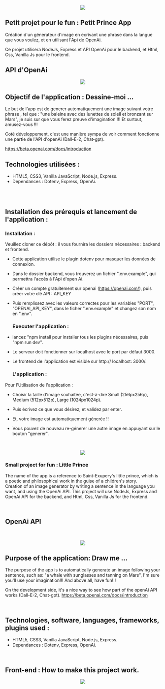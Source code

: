 <p align="center">
<img src= "https://user-images.githubusercontent.com/90606431/212261973-97c57476-053e-460b-a281-6dc2b820e4a3.jpg" />
</p>


## Petit projet pour le fun : Petit Prince App ##

 Création d'un génerateur d'image en ecrivant une phrase dans la langue que vous voulez, et en utilisant l'Api de OpenAi.
<br>

Ce projet utilisera NodeJs, Express et API OpenAi pour le backend, et Html, Css, Vanilla Js pour le frontend.
<br>

 ## API d'OpenAi ##

 <p align="center">
<img src= "https://user-images.githubusercontent.com/90606431/212265676-f0da996c-ae2c-4eb5-8ec0-c683b3ef2448.jpg"/>
 </p>


 
  ## Objectif de l'application : Dessine-moi ... ## 

Le but de l'app est de generer automatiquement une image suivant votre phrase , tel que :
"une baleine avec des lunettes de soleil et bronzant sur Mars", je suis sur que vous ferez preuve d'imagination !!!
Et surtout, amusez-vous !!!

Coté développement, c'est une manière sympa de voir comment fonctionne une partie de l'API d'openAi (Dall-E-2, Chat-gpt).

https://beta.openai.com/docs/introduction


 ## Technologies utilisées : ##
 
- HTML5, CSS3, Vanilla JavaScript, Node.js, Express.
- Dependances : Dotenv, Express, OpenAi.

 <br>
 <br>
 

 ## Installation des prérequis et lancement de l'application : ##

   ### Installation : ###

Veuillez cloner ce dépôt : il vous fournira les dossiers nécessaires : backend et frontend.



- Cette application utilise le plugin dotenv pour masquer les données de connexion. 
- Dans le dossier backend, vous trouverez un fichier ".env.example", qui permettra l'accès à l'Api d'open Ai. 
- Créer un compte gratuitement sur openai (https://openai.com/), puis créer votre clé API : API_KEY
- Puis remplissez avec les valeurs correctes pour les variables "PORT", "OPENAI_API_KEY", dans le ficher ".env.example" et changez son nom en ".env".

   ### Executer l'application : ###

- lancez "npm install pour installer tous les plugins nécessaires, puis "npm run dev". 
- Le serveur doit fonctionner sur localhost avec le port par défaut 3000. 
- Le frontend de l'application est visible sur http:// localhost: 3000/.
    
    
    ### L'application :  ###
   

Pour l'Utilisation de l'application : 

- Choisir la taille d'image souhaitée, c'est-à-dire Small (256px256p), Medium (512px512p), Large (1024px1024p).
- Puis écrivez ce que vous désirez, et validez par enter.
- Et, votre image est automatiquement génerée !!

- Vous pouvez de nouveau re-génerer une autre image en appuyant sur le bouton "generer".


<br>

 <p align="center">
<img src= "https://user-images.githubusercontent.com/90606431/212276071-5505389d-0238-400f-89ae-fc07c75c43de.jpg"/>
 </p>



 ### Small project for fun : Little Prince ###

The name of the app is a reference to Saint-Exupery's little prince, which is a poetic and philosophical work in the guise of a children's story.
<br>
Creation of an image generator by writing a sentence in the language you want, and using the OpenAi API.
This project will use NodeJs, Express and OpenAi API for the backend, and Html, Css, Vanilla Js for the frontend.

<br>

 ## OpenAi API ##
 
 <br>
 
 <p align="center">
<img src= "https://user-images.githubusercontent.com/90606431/212265676-f0da996c-ae2c-4eb5-8ec0-c683b3ef2448.jpg"/>
 </p>
 
 ## Purpose of the application: Draw me ... ## 
 The purpose of the app is to automatically generate an image following your sentence, such as:
"a whale with sunglasses and tanning on Mars", I'm sure you'll use your imagination!!!
And above all, have fun!!!

On the development side, it's a nice way to see how part of the openAi API works (Dall-E-2, Chat-gpt).
https://beta.openai.com/docs/introduction

<br>

## Technologies, software, languages, frameworks, plugins used : ##

- HTML5, CSS3, Vanilla JavaScript, Node.js, Express.
- Dependances : Dotenv, Express, OpenAi.

<br>

## Front-end : How to make this project work. ##





 <p align="center">
<img src= "https://user-images.githubusercontent.com/90606431/212266762-7d2b6047-0a4c-410d-bfd9-12c32453f5c8.jpg"/>
 </p>
 


